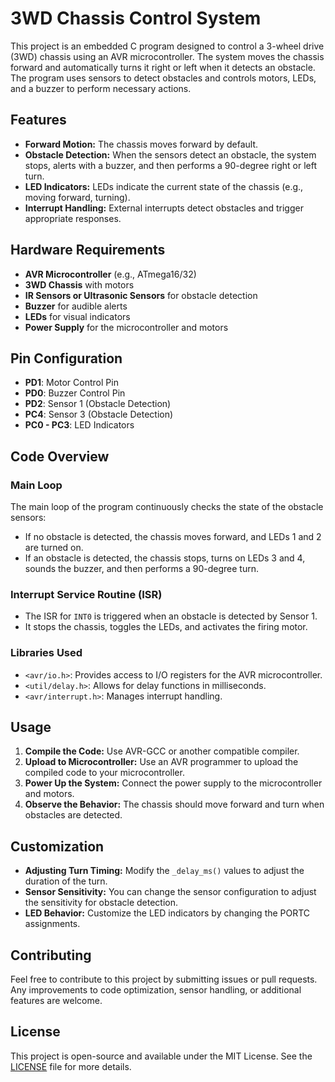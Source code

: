 

# 3WD Chassis Control System

This project is an embedded C program designed to control a 3-wheel drive (3WD) chassis using an AVR microcontroller. The system moves the chassis forward and automatically turns it right or left when it detects an obstacle. The program uses sensors to detect obstacles and controls motors, LEDs, and a buzzer to perform necessary actions.

## Features

- **Forward Motion:** The chassis moves forward by default.
- **Obstacle Detection:** When the sensors detect an obstacle, the system stops, alerts with a buzzer, and then performs a 90-degree right or left turn.
- **LED Indicators:** LEDs indicate the current state of the chassis (e.g., moving forward, turning).
- **Interrupt Handling:** External interrupts detect obstacles and trigger appropriate responses.

## Hardware Requirements

- **AVR Microcontroller** (e.g., ATmega16/32)
- **3WD Chassis** with motors
- **IR Sensors or Ultrasonic Sensors** for obstacle detection
- **Buzzer** for audible alerts
- **LEDs** for visual indicators
- **Power Supply** for the microcontroller and motors

## Pin Configuration

- **PD1**: Motor Control Pin
- **PD0**: Buzzer Control Pin
- **PD2**: Sensor 1 (Obstacle Detection)
- **PC4**: Sensor 3 (Obstacle Detection)
- **PC0 - PC3**: LED Indicators

## Code Overview

### Main Loop

The main loop of the program continuously checks the state of the obstacle sensors:

- If no obstacle is detected, the chassis moves forward, and LEDs 1 and 2 are turned on.
- If an obstacle is detected, the chassis stops, turns on LEDs 3 and 4, sounds the buzzer, and then performs a 90-degree turn.

### Interrupt Service Routine (ISR)

- The ISR for `INT0` is triggered when an obstacle is detected by Sensor 1.
- It stops the chassis, toggles the LEDs, and activates the firing motor.

### Libraries Used

- `<avr/io.h>`: Provides access to I/O registers for the AVR microcontroller.
- `<util/delay.h>`: Allows for delay functions in milliseconds.
- `<avr/interrupt.h>`: Manages interrupt handling.

## Usage

1. **Compile the Code:** Use AVR-GCC or another compatible compiler.
2. **Upload to Microcontroller:** Use an AVR programmer to upload the compiled code to your microcontroller.
3. **Power Up the System:** Connect the power supply to the microcontroller and motors.
4. **Observe the Behavior:** The chassis should move forward and turn when obstacles are detected.

## Customization

- **Adjusting Turn Timing:** Modify the `_delay_ms()` values to adjust the duration of the turn.
- **Sensor Sensitivity:** You can change the sensor configuration to adjust the sensitivity for obstacle detection.
- **LED Behavior:** Customize the LED indicators by changing the PORTC assignments.

## Contributing

Feel free to contribute to this project by submitting issues or pull requests. Any improvements to code optimization, sensor handling, or additional features are welcome.

## License

This project is open-source and available under the MIT License. See the [LICENSE](./LICENSE) file for more details.
